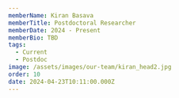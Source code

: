 ```yaml
---
memberName: Kiran Basava
memberTitle: Postdoctoral Researcher
memberDate: 2024 - Present
memberBio: TBD
tags:
  - Current
  - Postdoc
image: /assets/images/our-team/kiran_head2.jpg
order: 10
date: 2024-04-23T10:11:00.000Z
---
```

